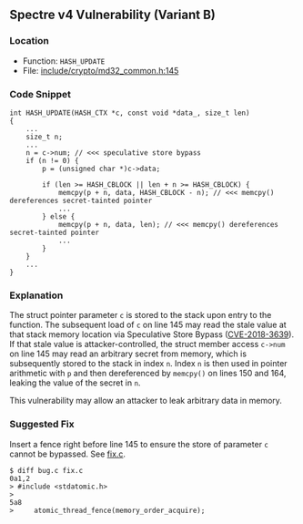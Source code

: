 ## Spectre v4 Vulnerability (Variant B)

### Location
- Function: `HASH_UPDATE`
- File: [include/crypto/md32_common.h:145](https://github.com/openssl/openssl/blob/065121ff198a84106023013420dedd57ac4ff53a/include/crypto/md32_common.h#L145)

### Code Snippet
```
int HASH_UPDATE(HASH_CTX *c, const void *data_, size_t len)
{
    ...
    size_t n;
    ...
    n = c->num; // <<< speculative store bypass
    if (n != 0) {
        p = (unsigned char *)c->data;

        if (len >= HASH_CBLOCK || len + n >= HASH_CBLOCK) {
            memcpy(p + n, data, HASH_CBLOCK - n); // <<< memcpy() dereferences secret-tainted pointer
            ...
        } else {
            memcpy(p + n, data, len); // <<< memcpy() dereferences secret-tainted pointer
            ...
        }
    }
    ...
}
```

### Explanation
The struct pointer parameter `c` is stored to the stack upon entry to the function.
The subsequent load of `c` on line 145 may read the stale value at that stack memory location via Speculative Store Bypass ([CVE-2018-3639](https://cve.org/CVERecord?id=CVE-2018-3639)).
If that stale value is attacker-controlled, the struct member access `c->num` on line 145 may read an arbitrary secret from memory, which is subsequently stored to the stack in index `n`.
Index `n` is then used in pointer arithmetic with `p` and then dereferenced by `memcpy()` on lines 150 and 164, leaking the value of the secret in `n`.

This vulnerability may allow an attacker to leak arbitrary data in memory.

### Suggested Fix
Insert a fence right before line 145 to ensure the store of parameter `c` cannot be bypassed. See [fix.c](fix.c).
```
$ diff bug.c fix.c
0a1,2
> #include <stdatomic.h>
> 
5a8
>     atomic_thread_fence(memory_order_acquire);
```
